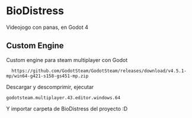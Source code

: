 # BioDistress
Videojogo con panas, en Godot 4

## Custom Engine

Custom engine para steam multiplayer con Godot

```
  https://github.com/GodotSteam/GodotSteam/releases/download/v4.5.1-mp/win64-g421-s158-gs451-mp.zip
```

Descargar y descomprimir, ejecutar 

```
godotsteam.multiplayer.43.editor.windows.64
```

Y importar carpeta de BioDistress del proyecto :D

